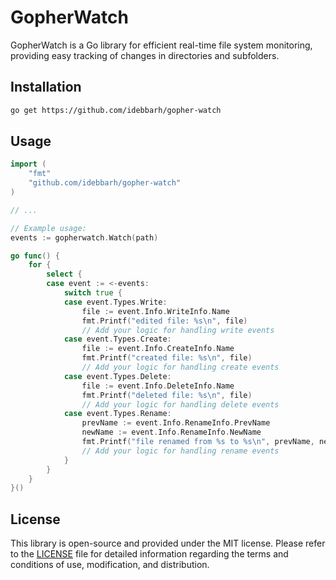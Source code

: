 # GopherWatch

GopherWatch is a Go library for efficient real-time file system monitoring, providing easy tracking of changes in directories and subfolders.

## Installation

```bash
go get https://github.com/idebbarh/gopher-watch
```

## Usage

```go
import (
	"fmt"
    "github.com/idebbarh/gopher-watch"
)

// ...

// Example usage:
events := gopherwatch.Watch(path)

go func() {
	for {
		select {
		case event := <-events:
			switch true {
			case event.Types.Write:
				file := event.Info.WriteInfo.Name
				fmt.Printf("edited file: %s\n", file)
				// Add your logic for handling write events
			case event.Types.Create:
				file := event.Info.CreateInfo.Name
				fmt.Printf("created file: %s\n", file)
				// Add your logic for handling create events
			case event.Types.Delete:
				file := event.Info.DeleteInfo.Name
				fmt.Printf("deleted file: %s\n", file)
				// Add your logic for handling delete events
			case event.Types.Rename:
				prevName := event.Info.RenameInfo.PrevName
				newName := event.Info.RenameInfo.NewName
				fmt.Printf("file renamed from %s to %s\n", prevName, newName)
				// Add your logic for handling rename events
			}
		}
	}
}()
```

## License

This library is open-source and provided under the MIT license. Please refer to the [LICENSE](./LICENSE) file for detailed information regarding the terms and conditions of use, modification, and distribution.
